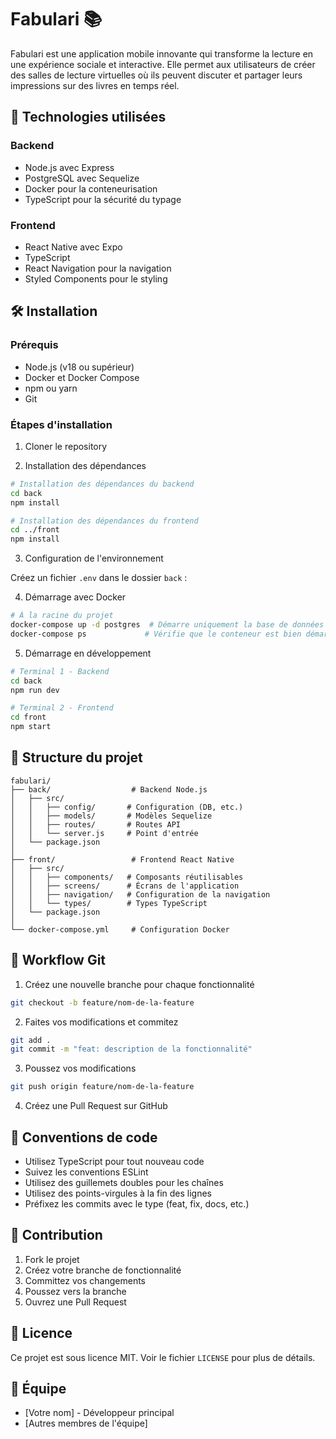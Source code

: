 # Fabulari 📚

Fabulari est une application mobile innovante qui transforme la lecture en une expérience sociale et interactive. Elle permet aux utilisateurs de créer des salles de lecture virtuelles où ils peuvent discuter et partager leurs impressions sur des livres en temps réel.

## 🚀 Technologies utilisées

### Backend

- Node.js avec Express
- PostgreSQL avec Sequelize
- Docker pour la conteneurisation
- TypeScript pour la sécurité du typage

### Frontend

- React Native avec Expo
- TypeScript
- React Navigation pour la navigation
- Styled Components pour le styling

## 🛠 Installation

### Prérequis

- Node.js (v18 ou supérieur)
- Docker et Docker Compose
- npm ou yarn
- Git

### Étapes d'installation

1. Cloner le repository

2. Installation des dépendances

```bash
# Installation des dépendances du backend
cd back
npm install

# Installation des dépendances du frontend
cd ../front
npm install
```

3. Configuration de l'environnement

Créez un fichier `.env` dans le dossier `back` :

4. Démarrage avec Docker

```bash
# À la racine du projet
docker-compose up -d postgres  # Démarre uniquement la base de données
docker-compose ps             # Vérifie que le conteneur est bien démarré
```

5. Démarrage en développement

```bash
# Terminal 1 - Backend
cd back
npm run dev

# Terminal 2 - Frontend
cd front
npm start
```

## 🌳 Structure du projet

```
fabulari/
├── back/                  # Backend Node.js
│   ├── src/
│   │   ├── config/       # Configuration (DB, etc.)
│   │   ├── models/       # Modèles Sequelize
│   │   ├── routes/       # Routes API
│   │   └── server.js     # Point d'entrée
│   └── package.json
│
├── front/                 # Frontend React Native
│   ├── src/
│   │   ├── components/   # Composants réutilisables
│   │   ├── screens/      # Écrans de l'application
│   │   ├── navigation/   # Configuration de la navigation
│   │   └── types/        # Types TypeScript
│   └── package.json
│
└── docker-compose.yml     # Configuration Docker
```

## 🔄 Workflow Git

1. Créez une nouvelle branche pour chaque fonctionnalité

```bash
git checkout -b feature/nom-de-la-feature
```

2. Faites vos modifications et commitez

```bash
git add .
git commit -m "feat: description de la fonctionnalité"
```

3. Poussez vos modifications

```bash
git push origin feature/nom-de-la-feature
```

4. Créez une Pull Request sur GitHub

## 📝 Conventions de code

- Utilisez TypeScript pour tout nouveau code
- Suivez les conventions ESLint
- Utilisez des guillemets doubles pour les chaînes
- Utilisez des points-virgules à la fin des lignes
- Préfixez les commits avec le type (feat, fix, docs, etc.)

## 🤝 Contribution

1. Fork le projet
2. Créez votre branche de fonctionnalité
3. Committez vos changements
4. Poussez vers la branche
5. Ouvrez une Pull Request

## 📄 Licence

Ce projet est sous licence MIT. Voir le fichier `LICENSE` pour plus de détails.

## 👥 Équipe

- [Votre nom] - Développeur principal
- [Autres membres de l'équipe]
